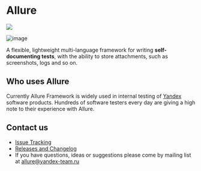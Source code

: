 # Allure

[<img src="http://img.shields.io/github/release/allure-framework/allure-core.png?style=flat">](https://github.com/allure-framework/allure-core/releases/latest)

![image](https://raw.github.com/allure-framework/allure-core/master/allure-dashboard.png)

A flexible, lightweight multi-language framework for writing **self-documenting tests**, with the ability to store attachments, such as screenshots, logs and so on.

## Who uses Allure
Currently Allure Framework is widely used in internal testing of [Yandex](http://yandex.com/) software products. Hundreds of software testers every day are giving a high note to their experience with Allure.

## Contact us

* [Issue Tracking](https://github.com/allure-framework/allure-core/issues?labels=&milestone=&page=1&state=open)
* [Releases and Changelog](https://github.com/allure-framework/allure-core/releases)
* If you have questions, ideas or suggestions please come by mailing list at [allure@yandex-team.ru](mailto:allure@yandex-team.ru) 
